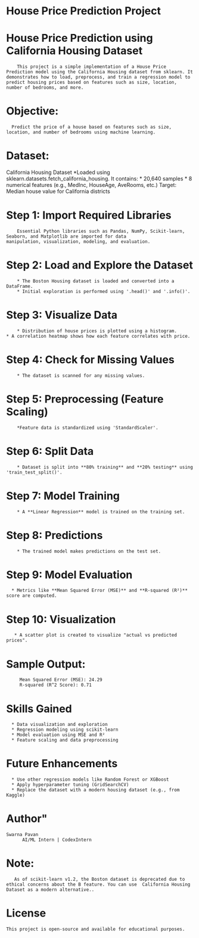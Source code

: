 # House Price Prediction Project
# House Price Prediction using California Housing Dataset
        This project is a simple implementation of a House Price Prediction model using the California Housing dataset from sklearn. It demonstrates how to load, preprocess, and train a regression model to predict housing prices based on features such as size, location, number of bedrooms, and more.

# Objective:
      Predict the price of a house based on features such as size, location, and number of bedrooms using machine learning.

# Dataset:
  California Housing Dataset
      *Loaded using sklearn.datasets.fetch_california_housing. It contains:
          * 20,640 samples
          * 8 numerical features (e.g., MedInc, HouseAge, AveRooms, etc.)
          Target: Median house value for California districts

# Step 1: Import Required Libraries
        Essential Python libraries such as Pandas, NumPy, Scikit-learn, Seaborn, and Matplotlib are imported for data                 manipulation, visualization, modeling, and evaluation.

# Step 2: Load and Explore the Dataset
        * The Boston Housing dataset is loaded and converted into a DataFrame.
        * Initial exploration is performed using '.head()' and '.info()'.

# Step 3: Visualize Data
        * Distribution of house prices is plotted using a histogram.        * A correlation heatmap shows how each feature correlates with price.

 # Step 4: Check for Missing Values
        * The dataset is scanned for any missing values.

 # Step 5: Preprocessing (Feature Scaling)
        *Feature data is standardized using 'StandardScaler'.

 # Step 6: Split Data

        * Dataset is split into **80% training** and **20% testing** using             'train_test_split()'.

# Step 7: Model Training
        * A **Linear Regression** model is trained on the training set.

# Step 8: Predictions
        * The trained model makes predictions on the test set.

 # Step 9: Model Evaluation
      * Metrics like **Mean Squared Error (MSE)** and **R-squared (R²)**              score are computed.

# Step 10: Visualization

       * A scatter plot is created to visualize "actual vs predicted                  prices".

# Sample Output:
         Mean Squared Error (MSE): 24.29
         R-squared (R^2 Score): 0.71

# Skills Gained

      * Data visualization and exploration
      * Regression modeling using scikit-learn
      * Model evaluation using MSE and R²
      * Feature scaling and data preprocessing

# Future Enhancements

      * Use other regression models like Random Forest or XGBoost
      * Apply hyperparameter tuning (GridSearchCV)
      * Replace the dataset with a modern housing dataset (e.g., from Kaggle)

 # Author"

    Swarna Pavan
          AI/ML Intern | CodexIntern

# Note:
       As of scikit-learn v1.2, the Boston dataset is deprecated due to ethical concerns about the B feature. You can use  California Housing Dataset as a modern alternative..

# License
    This project is open-source and available for educational purposes.

